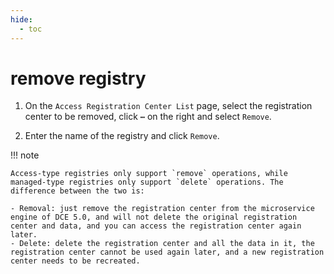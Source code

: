 ```yaml
---
hide:
  - toc
---
```


# remove registry

1. On the `Access Registration Center List` page, select the registration center to be removed, click **`⋯`** on the right and select `Remove`.

    

2. Enter the name of the registry and click `Remove`.

    

!!! note

    Access-type registries only support `remove` operations, while managed-type registries only support `delete` operations. The difference between the two is:

    - Removal: just remove the registration center from the microservice engine of DCE 5.0, and will not delete the original registration center and data, and you can access the registration center again later.
    - Delete: delete the registration center and all the data in it, the registration center cannot be used again later, and a new registration center needs to be recreated.
